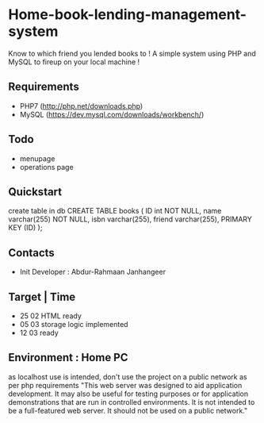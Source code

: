 # Home-book-lending-management-system
Know to which friend you lended books to ! A simple system using PHP and MySQL to fireup on your local machine !

## Requirements
- PHP7 (http://php.net/downloads.php)
- MySQL (https://dev.mysql.com/downloads/workbench/)

## Todo
- menupage
- operations page

## Quickstart
create table in db
CREATE TABLE books (
    ID int NOT NULL,
    name varchar(255) NOT NULL,
    isbn varchar(255),
    friend varchar(255),
    PRIMARY KEY (ID)
);

## Contacts
- Init Developer : Abdur-Rahmaan Janhangeer

## Target | Time
- 25 02 HTML ready
- 05 03 storage logic implemented
- 12 03 ready

## Environment : Home PC
as localhost use is intended, don't use the project on a public network as per php requirements
"This web server was designed to aid application development. It may also be useful for testing purposes or for application demonstrations that are run in controlled environments. It is not intended to be a full-featured web server. It should not be used on a public network."


